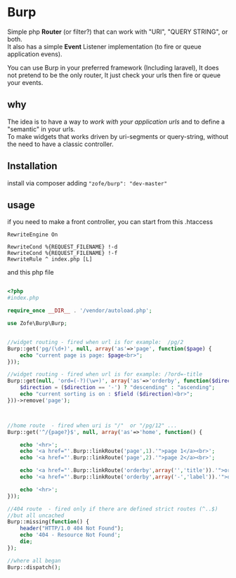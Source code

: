 Burp
============

Simple php __Router__ (or filter?) that can work with "URI", "QUERY STRING", or both.  
It also has a simple __Event__ Listener implementation (to fire or queue application evens).

You can use Burp in your preferred framework (Including laravel), It does not pretend to be the only router, It just check your urls then fire or queue your events.


## why

The idea is to have a way to _work with your application urls_ and to define a "semantic" in your urls.<br />
To make widgets that works driven by  uri-segments or query-string, without the need to have a classic controller.

## Installation

install via composer adding ```"zofe/burp": "dev-master"```



## usage



if you need to make a front controller, you can start from this .htaccess

    RewriteEngine On

    RewriteCond %{REQUEST_FILENAME} !-d
    RewriteCond %{REQUEST_FILENAME} !-f
    RewriteRule ^ index.php [L]
    
and this php file
```php

<?php
#index.php

require_once __DIR__ . '/vendor/autoload.php';

use Zofe\Burp\Burp;


//widget routing - fired when url is for example:  /pg/2
Burp::get('pg/(\d+)', null, array('as'=>'page', function($page) {
    echo "current page is page: $page<br>";
}));

//widget routing - fired when url is for example: /?ord=-title
Burp::get(null, 'ord=(-?)(\w+)', array('as'=>'orderby', function($direction, $field) {
    $direction = ($direction == '-') ? "descending" : "ascending";
    echo "current sorting is on : $field ($direction)<br>";
}))->remove('page');



//home route  - fired when uri is "/"  or "/pg/12" ...
Burp::get('^/{page?}$', null, array('as'=>'home', function() {

    echo '<hr>';
    echo '<a href="'.Burp::linkRoute('page',1).'">page 1</a><br>';
    echo '<a href="'.Burp::linkRoute('page',2).'">page 2</a><br>';

    echo '<a href="'.Burp::linkRoute('orderby',array('','title')).'">order by title asc</a><br>';
    echo '<a href="'.Burp::linkRoute('orderby',array('-','label')).'">order by label desc</a><br>';

    echo '<hr>';
}));

//404 route  - fired only if there are defined strict routes (^..$)  
//but all uncached
Burp::missing(function() {
    header("HTTP/1.0 404 Not Found");
    echo '404 - Resource Not Found';
    die;
});

//where all began
Burp::dispatch();
```

